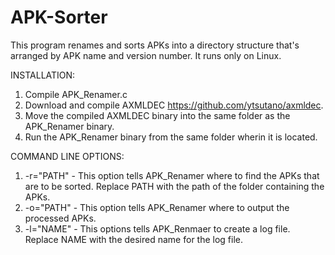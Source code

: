 # APK-Sorter
This program renames and sorts APKs into a directory structure that's arranged by APK name and version number. It runs only on Linux.

INSTALLATION:
1. Compile APK_Renamer.c
2. Download and compile AXMLDEC https://github.com/ytsutano/axmldec.
3. Move the compiled AXMLDEC binary into the same folder as the APK_Renamer binary.
4. Run the APK_Renamer binary from the same folder wherin it is located.

COMMAND LINE OPTIONS:
1. -r="PATH" - This option tells APK_Renamer where to find the APKs that are to be sorted. Replace PATH with the path of the folder containing the APKs.
2. -o="PATH" - This option tells APK_Renamer where to output the processed APKs. 
3. -l="NAME" - This options tells APK_Renmaer to create a log file. Replace NAME with the desired name for the log file.
